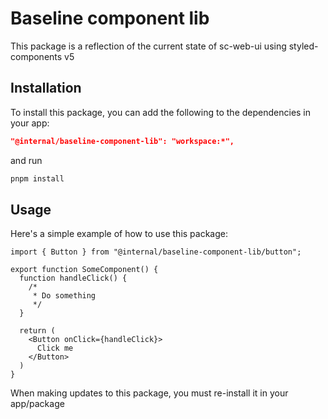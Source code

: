 # Baseline component lib

This package is a reflection of the current state of sc-web-ui using styled-components v5

## Installation

To install this package, you can add the following to the dependencies in your app:

```json
"@internal/baseline-component-lib": "workspace:*",
```

and run

```bash
pnpm install
```

## Usage

Here's a simple example of how to use this package:

```tsx
import { Button } from "@internal/baseline-component-lib/button";

export function SomeComponent() {
  function handleClick() {
    /*
     * Do something
     */
  }

  return (
    <Button onClick={handleClick}>
      Click me
    </Button>
  )
}
```

When making updates to this package, you must re-install it in your app/package
